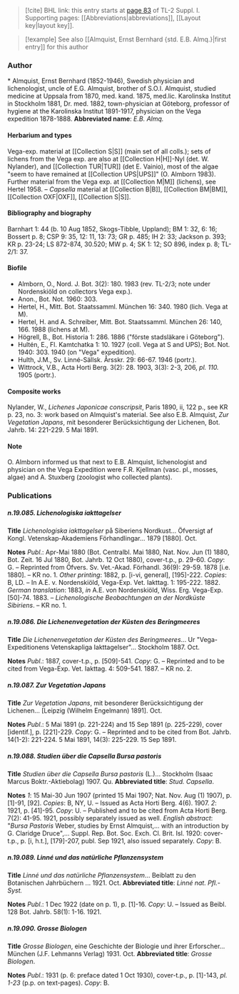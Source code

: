 > [!cite] BHL link: this entry starts at [page 83](https://www.biodiversitylibrary.org/page/33264810) of TL-2 Suppl. I.
> Supporting pages: [[Abbreviations|abbreviations]], [[Layout key|layout key]].

> [!example] See also [[Almquist, Ernst Bernhard {std. E.B. Almq.}|first entry]] for this author

### Author

\* Almquist, Ernst Bernhard (1852-1946), Swedish physician and lichenologist, uncle of E.G. Almquist, brother of S.O.I. Almquist, studied medicine at Uppsala from 1870, med. kand. 1875, med.lic. Karolinska Institut in Stockholm 1881, Dr. med. 1882, town-physician at Göteborg, professor of hygiene at the Karolinska Institut 1891-1917, physician on the Vega expedition 1878-1888. 
**Abbreviated name**: *E.B. Almq.*

#### Herbarium and types

Vega-exp. material at [[Collection S|S]] (main set of all colls.); sets of lichens from the Vega exp. are also at [[Collection H|H]]-Nyl (det. W. Nylander), and [[Collection TUR|TUR]] (det E. Vainio), most of the algae "seem to have remained at [[Collection UPS|UPS]]" (O. Almborn 1983). Further material from the Vega exp. at [[Collection M|M]] (lichens), see Hertel 1958. – *Capsella* material at [[Collection B|B]], [[Collection BM|BM]], [[Collection OXF|OXF]], [[Collection S|S]].

#### Bibliography and biography

Barnhart 1: 44 (b. 10 Aug 1852, Skogs-Tibble, Uppland); BM 1: 32, 6: 16; Bossert p. 8; CSP 9: 35, 12: 11, 13: 73; GR p. 485; IH 2: 33; Jackson p. 393; KR p. 23-24; LS 872-874, 30.520; MW p. 4; SK 1: 12; SO 896, index p. 8; TL-2/1: 37.

#### Biofile

- Almborn, O., Nord. J. Bot. 3(2): 180. 1983 (rev. TL-2/3; note under Nordenskiöld on collectors Vega exp.).
- Anon., Bot. Not. 1960: 303.
- Hertel, H., Mitt. Bot. Staatssamml. München 16: 340. 1980 (lich. Vega at M).
- Hertel, H. and A. Schreiber, Mitt. Bot. Staatssamml. München 26: 140, 166. 1988 (lichens at M).
- Högrell, B., Bot. Historia 1: 286. 1886 ("förste stadsläkare i Göteborg").
- Hultén, E., Fl. Kamtchatka 1: 10. 1927 (coll. Vega at S and UPS); Bot. Not. 1940: 303. 1940 (on "Vega" expedition).
- Hulth, J.M., Sv. Linné-Sällsk. Årsskr. 29: 66-67. 1946 (portr.).
- Wittrock, V.B., Acta Horti Berg. 3(2): 28. 1903, 3(3): 2-3, 206, *pl. 110.* 1905 (portr.).

#### Composite works

Nylander, W., *Lichenes Japonicae conscripsit*, Paris 1890, ii, 122 p., see KR p. 23, no. 3: work based on Almquist's material. See also E.B. Almquist, *Zur Vegetation Japans*, mit besonderer Berücksichtigung der Lichenen, Bot. Jahrb. 14: 221-229. 5 Mai 1891.

#### Note

O. Almborn informed us that next to E.B. Almquist, lichenologist and physician on the Vega Expedition were F.R. Kjellman (vasc. pl., mosses, algae) and A. Stuxberg (zoologist who collected plants).

### Publications

##### n.19.085. Lichenologiska iakttagelser

**Title**
*Lichenologiska iakttagelser* på Siberiens Nordkust... Öfversigt af Kongl. Vetenskap-Akademiens Förhandlingar... 1879 \[1880\]. Oct.

**Notes**
*Publ*.: Apr-Mai 1880 (Bot. Centralbl. Mai 1880, Nat. Nov. Jun (1) 1880, Bot. Zeit. 16 Jul 1880, Bot. Jahrb. 12 Oct 1880), cover-t.p., p. 29-60. *Copy*: G. – Reprinted from Öfvers. Sv. Vet.-Akad. Förhandl. 36(9): 29-59. 1878 \[i.e. 1880\]. – KR no. 1.
*Other printing*: 1882, p. \[i-vi, general\], \[195\]-222. *Copies*: B, LD. – In A.E. v. Nordenskiöld, Vega-Exp. Vet. Iakttag. 1: 195-222. 1882.
*German translation*: 1883, *in* A.E. von Nordenskiöld, Wiss. Erg. Vega-Exp. \[50\]-74. 1883. – *Lichenologische Beobachtungen an der Nordküste Sibiriens*. – KR no. 1.

##### n.19.086. Die Lichenenvegetation der Küsten des Beringmeeres

**Title**
*Die Lichenenvegetation der Küsten des Beringmeeres*... Ur "Vega-Expeditionens Vetenskapliga Iakttagelser"... Stockholm 1887. Oct.

**Notes**
*Publ*.: 1887, cover-t.p., p. \[509\]-541. *Copy*: G. – Reprinted and to be cited from Vega-Exp. Vet. Iakttag. 4: 509-541. 1887. – KR no. 2.

##### n.19.087. Zur Vegetation Japans

**Title**
*Zur Vegetation Japans*, mit besonderer Berücksichtigung der Lichenen... \[Leipzig (Wilhelm Engelmann) 1891\]. Oct.

**Notes**
*Publ*.: 5 Mai 1891 (p. 221-224) and 15 Sep 1891 (p. 225-229), cover \[identif.\], p. \[221\]-229.
*Copy*: G. – Reprinted and to be cited from Bot. Jahrb. 14(1-2): 221-224. 5 Mai 1891, 14(3): 225-229. 15 Sep 1891.

##### n.19.088. Studien über die Capsella Bursa pastoris

**Title**
*Studien über die Capsella Bursa pastoris* (L.)... Stockholm (Isaac Marcus Boktr.-Aktiebolag) 1907. Qu.
**Abbreviated title**: *Stud. Capsella*.

**Notes**
*1*: 15 Mai-30 Jun 1907 (printed 15 Mai 1907; Nat. Nov. Aug (1) 1907), p. \[1\]-91, \[92\]. *Copies*: B, NY, U. – Issued as Acta Horti Berg. 4(6). 1907.
*2*: 1921, p. \[41\]-95. *Copy*: U. – Published and to be cited from Acta Horti Berg. 7(2): 41-95. 1921, possibly separately issued as well.
*English abstract*: "*Bursa Pastoris* Weber, studies by Ernst Almquist,... with an introduction by G. Claridge Druce",... Suppl. Rep. Bot. Soc. Exch. Cl. Brit. Isl. 1920: cover-t.p., p. \[i, h.t.\], \[179\]-207, publ. Sep 1921, also issued separately. *Copy*: B.

##### n.19.089. Linné und das natürliche Pflanzensystem

**Title**
*Linné und das natürliche Pflanzensystem*... Beiblatt zu den Botanischen Jahrbüchern ... 1921. Oct.
**Abbreviated title**: *Linné nat. Pfl.-Syst.*

**Notes**
*Publ*.: 1 Dec 1922 (date on p. 1), p. \[1\]-16. *Copy*: U. – Issued as Beibl. 128 Bot. Jahrb. 58(1): 1-16. 1921.

##### n.19.090. Grosse Biologen

**Title**
*Grosse Biologen*, eine Geschichte der Biologie und ihrer Erforscher... München (J.F. Lehmanns Verlag) 1931. Oct.
**Abbreviated title**: *Grosse Biologen*.

**Notes**
*Publ*.: 1931 (p. 6: preface dated 1 Oct 1930), cover-t.p., p. \[1\]-143, *pl. 1-23* (p.p. on text-pages). *Copy*: B.


